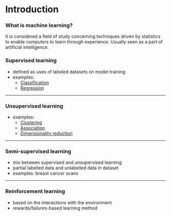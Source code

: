 # Introduction
### What is machine learning?
It is considered a field of study concerning techniques driven by statistics to enable computers to learn through experience. Usually seen as a part of artificial intelligence.

### Supervised learning
- defined as uses of labeled datasets on model training
- examples:
    - [Classification](.Types-of-Learning/Supervised-Learning/classification.md)                        
    - [Regression](.Types-of-Learning/Supervised-Learning/regression.md)                                       
---

### Unsupervised learning
- examples:
    - [Clustering](.Types-of-Learning/Unsupervised-Learning/clustering.md)    
    - [Association](.Types-of-Learning/Unsupervised-Learning/association.md)    
    - [Dimensionality reduction](.Types-of-Learning/Unsupervised-Learning/dimensionalityReduction.md)    
---

### Semi-supervised learning
- mix between supervised and unsupervised learning
- partial labelled data and unlabelled data in dataset
- examples: breast cancer scans
---

### Reinforcement learning
- based on the interactions with the environment
- rewards/failures-based learning method




